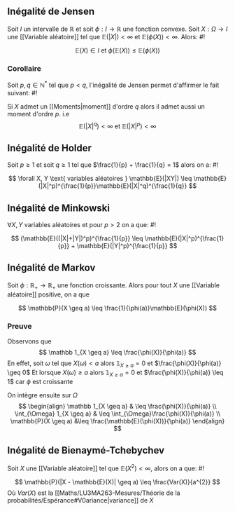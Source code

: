 
## Inégalité de Jensen
Soit $I$ un intervalle de $\mathbb{R}$ et soit $\phi: I \to \mathbb{R}$ une fonction convexe. Soit $X: \Omega \to I$ une [[Variable aléatoire]] tel que $\mathbb{E}(|X|) < \infty$ et $\mathbb{E}(\phi(X)) < \infty$. Alors: #!

$$
\mathbb{E}(X) \in I \text{ et } \phi(\mathbb{E}(X)) \leq \mathbb{E}(\phi(X))
$$
<!--ID: 1735577943228-->




### Corollaire
Soit $p, q \in \mathbb{N}^*$ tel que $p < q$, l'inégalité de Jensen permet d'affirmer le fait suivant: #!

Si $X$ admet un [[Moments|moment]] d'ordre $q$ alors il admet aussi un moment d'ordre $p$. i.e $$
\mathbb{E}(|X|^{q}) < \infty \text{ et } \mathbb{E}(|X| ^p ) < \infty
$$
<!--ID: 1735577943229-->



## Inégalité de Holder
Soit $p \geq 1$ et soit $q \geq 1$ tel que $\frac{1}{p} + \frac{1}{q} = 1$ alors on a: #!

$$
\forall X, Y \text{ variables aléatoires } \mathbb{E}(|XY|) \leq \mathbb{E}(|X|^p)^{\frac{1}{p}}\mathbb{E}(|X|^q)^{\frac{1}{q}}
$$
<!--ID: 1735577943231-->



## Inégalité de Minkowski
$\forall X, Y$ variables aléatoires et pour $p > 2$ on a que: #!

$$
(\mathbb{E}((|X|+|Y|)^p)^{\frac{1}{p}} \leq \mathbb{E}(|X|^p)^{\frac{1}{p}} + \mathbb{E}(|Y|^p)^{\frac{1}{p}}
$$
<!--ID: 1735577943232-->



## Inégalité de Markov
Soit $\phi: \mathbb{R}_{+} \to \mathbb{R}_{+}$ une fonction croissante. Alors pour tout $X$ une [[Variable aléatoire]] positive, on a que

$$
\mathbb{P}(X \geq a) \leq \frac{1}{\phi(a)}\mathbb{E}(\phi(X))
$$

### Preuve
Observons que
$$
\mathbb 1_{X \geq a} \leq \frac{\phi(X)}{\phi(a)}
$$
En effet, soit $\omega$ tel que $X(\omega) < a$ alors $\mathbb{1}_{X \geq a} = 0$ et $\frac{\phi(X)}{\phi(a)} \geq 0$
Et lorsque $X(\omega) \geq a$ alors $\mathbb{1}_{X \geq a} = 0$ et $\frac{\phi(X)}{\phi(a)} \leq 1$ car $\phi$ est croissante

On intègre ensuite sur $\Omega$
$$
\begin{align}
\mathbb 1_{X \geq a} & \leq \frac{\phi(X)}{\phi(a)}  \\
\int_{\Omega} 1_{X \geq a} & \leq \int_{\Omega}\frac{\phi(X)}{\phi(a)} \\
\mathbb{P}(X \geq a) &\leq \frac{\mathbb{E}(\phi(X))}{\phi(a)}
\end{align}
$$



## Inégalité de Bienaymé-Tchebychev
Soit $X$ une [[Variable aléatoire]] tel que $\mathbb{E}(X^{2})< \infty$, alors on a que: #!

$$
\mathbb{P}(|X - \mathbb{E}(X)| \geq a) \leq \frac{Var(X)}{a^{2}}
$$
Où $Var(X)$ est la [[Maths/LU3MA263-Mesures/Théorie de la probabilités/Espérance#V0ariance|variance]] de $X$
<!--ID: 1735577943234-->

